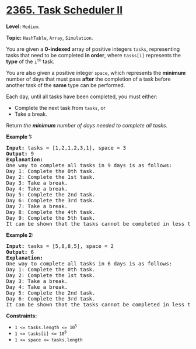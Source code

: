 # [2365. Task Scheduler II](https://leetcode.com/problems/task-scheduler-ii/)

**Level:** `Medium`.

**Topic:** `HashTable`, `Array`, `Simulation`.

You are given a <strong>0-indexed</strong> array of positive integers <code>tasks</code>, representing tasks that need to be completed <strong>in order</strong>, where <code>tasks[i]</code> represents the <strong>type</strong> of the <code>i<sup>th</sup></code> task.

You are also given a positive integer <code>space</code>, which represents the <strong>minimum</strong> number of days that must pass <strong>after</strong> the completion of a task before another task of the <strong>same</strong> type can be performed.

Each day, until all tasks have been completed, you must either:

<ul>
 <li>Complete the next task from <code>tasks</code>, or</li>
 <li>Take a break.</li>
</ul>

Return<em> the <strong>minimum</strong> number of days needed to complete all tasks</em>.

<strong>Example 1:</strong>

<pre><strong>Input:</strong> tasks = [1,2,1,2,3,1], space = 3
<strong>Output:</strong> 9
<strong>Explanation:</strong>
One way to complete all tasks in 9 days is as follows:
Day 1: Complete the 0th task.
Day 2: Complete the 1st task.
Day 3: Take a break.
Day 4: Take a break.
Day 5: Complete the 2nd task.
Day 6: Complete the 3rd task.
Day 7: Take a break.
Day 8: Complete the 4th task.
Day 9: Complete the 5th task.
It can be shown that the tasks cannot be completed in less than 9 days.
</pre>

<strong>Example 2:</strong>

<pre><strong>Input:</strong> tasks = [5,8,8,5], space = 2
<strong>Output:</strong> 6
<strong>Explanation:</strong>
One way to complete all tasks in 6 days is as follows:
Day 1: Complete the 0th task.
Day 2: Complete the 1st task.
Day 3: Take a break.
Day 4: Take a break.
Day 5: Complete the 2nd task.
Day 6: Complete the 3rd task.
It can be shown that the tasks cannot be completed in less than 6 days.
</pre>

<strong>Constraints:</strong>

<ul>
 <li><code>1 &lt;= tasks.length &lt;= 10<sup>5</sup></code></li>
 <li><code>1 &lt;= tasks[i] &lt;= 10<sup>9</sup></code></li>
 <li><code>1 &lt;= space &lt;= tasks.length</code></li>
</ul>
